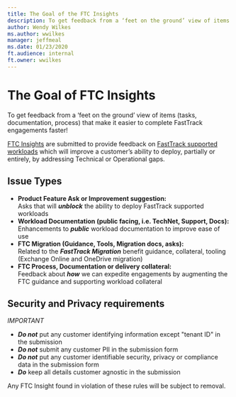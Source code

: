 ```yaml
---
title: The Goal of the FTC Insights
description: To get feedback from a ‘feet on the ground’ view of items (tasks, documentation, process) that make it easier to complete FastTrack engagements faster!
author: Wendy Wilkes
ms.author: wwilkes
manager: jeffmeal
ms.date: 01/23/2020
ft.audience: internal
ft.owner: wwilkes
---
```

# The Goal of FTC Insights
To get feedback from a ‘feet on the ground’ view of items (tasks, documentation, process) that make it easier to complete FastTrack engagements faster!

[FTC Insights](https://aka.ms/ftcinsights) are submitted to provide feedback on [FastTrack supported workloads]( https://aka.ms/whocanbenefit) which will improve a customer’s ability to deploy, partially or entirely, by addressing Technical or Operational gaps.
## Issue Types
- **Product Feature Ask or Improvement suggestion:** <br>Asks that will ***unblock*** the ability to deploy FastTrack supported workloads
- **Workload Documentation (public facing, i.e. TechNet, Support, Docs):** <br>Enhancements to ***public*** workload documentation to improve ease of use
- **FTC Migration (Guidance, Tools, Migration docs, asks):** <br>Related to the ***FastTrack Migration*** benefit guidance, collateral, tooling (Exchange Online and OneDrive migration)
- **FTC Process, Documentation or delivery collateral:** <br>Feedback about ***how*** we can expedite engagements by augmenting the FTC guidance and supporting workload collateral

## Security and Privacy requirements
*IMPORTANT*
- ***Do not*** put any customer identifying information except "tenant ID" in the submission
- ***Do not*** submit any customer PII in the submission form
- ***Do not*** put any customer identifiable security, privacy or compliance data in the submission form
- ***Do*** keep all details customer agnostic in the submission

Any FTC Insight found in violation of these rules will be subject to removal.